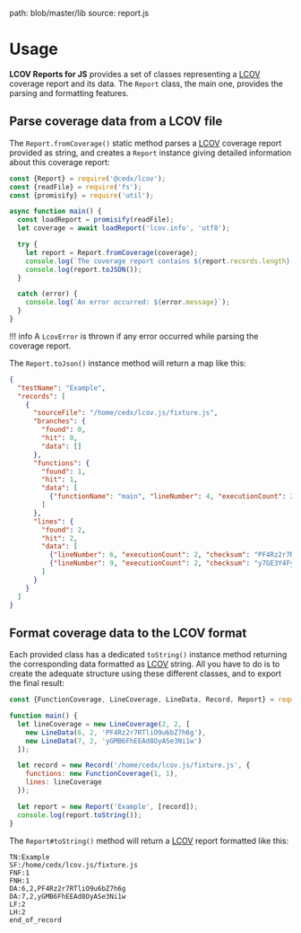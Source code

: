 path: blob/master/lib
source: report.js

# Usage
**LCOV Reports for JS** provides a set of classes representing a [LCOV](http://ltp.sourceforge.net/coverage/lcov.php) coverage report and its data.
The `Report` class, the main one, provides the parsing and formatting features.

## Parse coverage data from a LCOV file
The `Report.fromCoverage()` static method parses a [LCOV](http://ltp.sourceforge.net/coverage/lcov.php) coverage report provided as string, and creates a `Report` instance giving detailed information about this coverage report:

```js
const {Report} = require('@cedx/lcov');
const {readFile} = require('fs');
const {promisify} = require('util');

async function main() {
  const loadReport = promisify(readFile);
  let coverage = await loadReport('lcov.info', 'utf8');

  try {
    let report = Report.fromCoverage(coverage);  
    console.log(`The coverage report contains ${report.records.length} records:`);
    console.log(report.toJSON());
  }

  catch (error) {
    console.log(`An error occurred: ${error.message}`);
  }
}
```

!!! info
    A `LcovError` is thrown if any error occurred while parsing the coverage report.

The `Report.toJson()` instance method will return a map like this:

```json
{
  "testName": "Example",
  "records": [
    {
      "sourceFile": "/home/cedx/lcov.js/fixture.js",
      "branches": {
        "found": 0,
        "hit": 0,
        "data": []
      },
      "functions": {
        "found": 1,
        "hit": 1,
        "data": [
          {"functionName": "main", "lineNumber": 4, "executionCount": 2}
        ]
      },
      "lines": {
        "found": 2,
        "hit": 2,
        "data": [
          {"lineNumber": 6, "executionCount": 2, "checksum": "PF4Rz2r7RTliO9u6bZ7h6g"},
          {"lineNumber": 9, "executionCount": 2, "checksum": "y7GE3Y4FyXCeXcrtqgSVzw"}
        ]
      }
    }
  ]
}
```

## Format coverage data to the LCOV format
Each provided class has a dedicated `toString()` instance method returning the corresponding data formatted as [LCOV](http://ltp.sourceforge.net/coverage/lcov.php) string.
All you have to do is to create the adequate structure using these different classes, and to export the final result:

```js
const {FunctionCoverage, LineCoverage, LineData, Record, Report} = require('@cedx/lcov');

function main() {
  let lineCoverage = new LineCoverage(2, 2, [
    new LineData(6, 2, 'PF4Rz2r7RTliO9u6bZ7h6g'),
    new LineData(7, 2, 'yGMB6FhEEAd8OyASe3Ni1w')
  ]);

  let record = new Record('/home/cedx/lcov.js/fixture.js', {
    functions: new FunctionCoverage(1, 1),
    lines: lineCoverage
  });

  let report = new Report('Example', [record]);
  console.log(report.toString());
}
```

The `Report#toString()` method will return a [LCOV](http://ltp.sourceforge.net/coverage/lcov.php) report formatted like this:

```
TN:Example
SF:/home/cedx/lcov.js/fixture.js
FNF:1
FNH:1
DA:6,2,PF4Rz2r7RTliO9u6bZ7h6g
DA:7,2,yGMB6FhEEAd8OyASe3Ni1w
LF:2
LH:2
end_of_record
```
